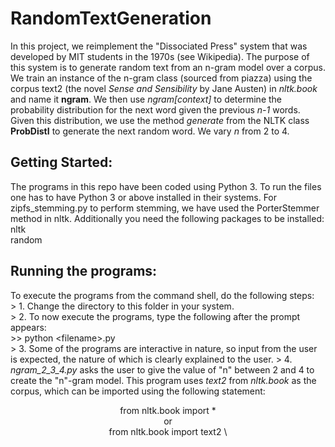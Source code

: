 # RandomTextGeneration
In this project, we reimplement the "Dissociated Press" system that was developed by MIT students in the 1970s (see Wikipedia). The purpose of this system is to generate random text from an n-gram model over a corpus. We train an instance of the n-gram class (sourced from piazza) using the corpus text2 (the novel *Sense and Sensibility* by Jane Austen) in *nltk.book* and name it **ngram**. We then use *ngram[context]* to determine the probability distribution for the next word given the previous *n-1* words. Given this distribution, we use the method *generate* from the NLTK class **ProbDistI** to generate the next random word. We vary *n* from 2 to 4.
## Getting Started:
The programs in this repo have been coded using Python 3. To run the files one has to have Python 3 or above installed in their systems. For zipfs_stemming.py to perform stemming, we have used the PorterStemmer method in nltk. Additionally you need the following packages to be installed: \
nltk \
random 
## Running the programs:
To execute the programs from the command shell, do the following steps: \
		> 1. Change the directory to this folder in your system. \
		> 2. To now execute the programs, type the following after the prompt appears: \
			>> python \<filename\>.py \
    > 3. Some of the programs are interactive in nature, so input from the user is expected, the nature of which is clearly explained to the user.
    > 4. *ngram_2_3_4.py* asks the user to give the value of "n" between 2 and 4 to create the "n"-gram model. This program uses *text2* from *nltk.book* as the corpus,  which can be imported using the following statement: \
				<div align="center"> from nltk.book import * \
				<div align="center"> or \
				<div align="center"> from nltk.book import text2 \

		
